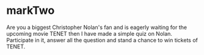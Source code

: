 # markTwo
Are you a biggest Christopher Nolan's fan and is eagerly waiting for the upcoming movie TENET then I have made a simple quiz on Nolan. Participate in it, answer all the question and stand a chance to win tickets of TENET.
